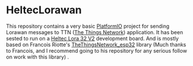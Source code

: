 # HeltecLorawan
This repository contains a very basic [PlatformIO](https://platformio.org/) project for sending Lorawan messages to TTN ([The Things Network](https://www.thethingsnetwork.org/)) application.
It has been sested to run on a [Heltec Lora 32 V2](https://heltec.org/project/wifi-lora-32/) development board. And is mostly based on Francois Riotte's 
[TheThingsNetwork_esp32](https://github.com/rgot-org/TheThingsNetwork_esp32) library (Much thanks to Francois, and I recommend going to his repository for any serious follow on work with this library) .
